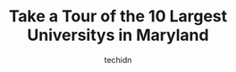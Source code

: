---
layout: ampstory
image: https://i0.wp.com/paketmu.com/wp-content/uploads/2023/06/loyola-university-maryland-0-in-maryland-1686367760.jpeg?resize=640,853
author: techidn
featured: false
description: Explore the diverse University scene in Maryland, home to an incredible selection of 10 establishments catering to every taste. Whether youre in search of iconic favorites or undiscovered t
title: Take a Tour of the 10 Largest Universitys in Maryland
cover:
   title: Take a Tour of the 10 Largest Universitys in Maryland
   subtitle: RICKPATE
   background: https://paketmu.com/wp-content/uploads/2023/06/loyola-university-maryland-0-in-maryland-1686367760.jpeg

pages: 
 - layout: thirds
   top: <h1>#1 University of Maryland</h1>
   bottom: "<p>Beautiful campus off a not-so scenic main thoroughfare (Baltimore Avenue). I attended for one short semester and it was nice to return and see all the progress and develo</p>"
   background: https://paketmu.com/wp-content/uploads/2023/06/loyola-university-maryland-1-in-maryland-1686367761.jpeg
   backgroundblur: true
 - layout: thirds
   top: <h1>#2 Towson University</h1>
   bottom: "<p>Beautiful campus. Nice population of students. A nice blend of modern and historical buildings. Secured campus. Great lighting at night.</p>"
   background: https://paketmu.com/wp-content/uploads/2023/06/loyola-university-maryland-2-in-maryland-1686367762.jpeg
   cta:
      link: https://paketmu.com/take-a-tour-of-the-10-largest-universitys-in-maryland/
      text: Take a Tour of the 10 Largest Universitys in Maryland
 - layout: thirds
   top: <h1>#3 Morgan State University</h1>
   bottom: "<p>Outstanding research university in Baltimore! Best place go to earn your college degree! Top-ranked HBCU in the nation!!</p>"
   background: https://paketmu.com/wp-content/uploads/2023/06/loyola-university-maryland-3-in-maryland-1686367764.jpeg
   cta:
      link: https://paketmu.com/take-a-tour-of-the-10-largest-universitys-in-maryland/
      text: Take a Tour of the 10 Largest Universitys in Maryland
 - layout: thirds
   top: <h1>#4 University of Maryland, Baltimore County</h1>
   bottom: "<p>1000 Hilltop Cir, Baltimore, MD 21250, United States</p>"
   background: https://images.unsplash.com/photo-1567095761054-7a02e69e5c43?ixlib=rb-4.0.3&ixid=MnwxMjA3fDB8MHxwaG90by1wYWdlfHx8fGVufDB8fHx8&auto=format&fit=crop&w=640&h=853&q=80
   cta:
      link: https://paketmu.com/take-a-tour-of-the-10-largest-universitys-in-maryland/
      text: Take a Tour of the 10 Largest Universitys in Maryland
 - layout: thirds
   top: <h1>#5 University of Maryland, Baltimore</h1>
   bottom: "<p>620 W Lexington St, Baltimore, MD 21201, United States</p>"
   background: https://images.unsplash.com/photo-1510906594845-bc082582c8cc?ixlib=rb-4.0.3&ixid=MnwxMjA3fDB8MHxwaG90by1wYWdlfHx8fGVufDB8fHx8&auto=format&fit=crop&w=640&h=853&q=80
   cta:
      link: https://paketmu.com/take-a-tour-of-the-10-largest-universitys-in-maryland/
      text: Take a Tour of the 10 Largest Universitys in Maryland
 - layout: thirds
   top: <h1>#6 Bowie State University</h1>
   bottom: "<p>14000 Jericho Park Rd, Bowie, MD 20715, United States</p>"
   background: https://images.unsplash.com/photo-1541356665065-22676f35dd40?ixlib=rb-4.0.3&ixid=MnwxMjA3fDB8MHxwaG90by1wYWdlfHx8fGVufDB8fHx8&auto=format&fit=crop&w=640&h=853&q=80
   cta:
      link: https://paketmu.com/take-a-tour-of-the-10-largest-universitys-in-maryland/
      text: Take a Tour of the 10 Largest Universitys in Maryland
 - layout: thirds
   top: <h1>#7 Mount St. Marys University</h1>
   bottom: "<p>16300 Old Emmitsburg Rd, Emmitsburg, MD 21727, United States</p>"
   background: https://images.unsplash.com/photo-1591393223703-56fe1347ac62?ixlib=rb-4.0.3&ixid=MnwxMjA3fDB8MHxwaG90by1wYWdlfHx8fGVufDB8fHx8&auto=format&fit=crop&w=640&h=853&q=80
   cta:
      link: https://paketmu.com/take-a-tour-of-the-10-largest-universitys-in-maryland/
      text: Take a Tour of the 10 Largest Universitys in Maryland
 - layout: thirds
   middle: Continue reading...
   background: https://images.unsplash.com/photo-1518640467707-6811f4a6ab73?ixlib=rb-4.0.3&ixid=MnwxMjA3fDB8MHxwaG90by1wYWdlfHx8fGVufDB8fHx8&auto=format&fit=crop&w=640&h=853&q=80
   cta:
      link: https://paketmu.com/take-a-tour-of-the-10-largest-universitys-in-maryland/
      text: Take a Tour of the 10 Largest Universitys in Maryland
      
---